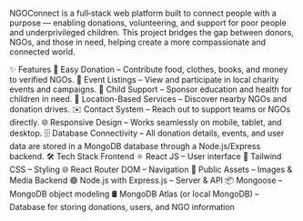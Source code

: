 NGOConnect is a full‑stack web platform built to connect people with a purpose — enabling donations, volunteering, and support for poor people and underprivileged children.
This project bridges the gap between donors, NGOs, and those in need, helping create a more compassionate and connected world.

✨ Features
🔗 Easy Donation – Contribute food, clothes, books, and money to verified NGOs.
📅 Event Listings – View and participate in local charity events and campaigns.
🧒 Child Support – Sponsor education and health for children in need.
📍 Location-Based Services – Discover nearby NGOs and donation drives.
✉️ Contact System – Reach out to support teams or NGOs directly.
🌐 Responsive Design – Works seamlessly on mobile, tablet, and desktop.
🗄️ Database Connectivity – All donation details, events, and user data are stored in a MongoDB database through a Node.js/Express backend.
🛠️ Tech Stack
Frontend
⚛️ React JS – User interface
🎨 Tailwind CSS – Styling
🌐 React Router DOM – Navigation
📁 Public Assets – Images & Media
Backend
🟢 Node.js with Express.js – Server & API
📦 Mongoose – MongoDB object modeling
🛢️ MongoDB Atlas (or local MongoDB) – Database for storing donations, users, and NGO information
